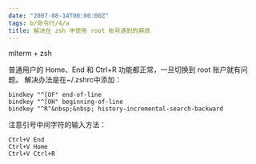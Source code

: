 ```yaml
---
date: "2007-08-14T00:00:00Z"
tags: b/命令行/4/a
title: 解决在 zsh 中使用 root 帐号遇到的麻烦
---
```


mlterm + zsh

普通用户的 Home、End 和 Ctrl+R 功能都正常，一旦切换到 root 账户就有问题。
解决办法是在~/.zshrc中添加：

    bindkey "^[OF" end-of-line
    bindkey "^[OH" beginning-of-line
    bindkey "^R"&nbsp;&nbsp; history-incremental-search-backward 

注意引号中间字符的输入方法：

    Ctrl+V End
    Ctrl+V Home
    Ctrl+V Ctrl+R
